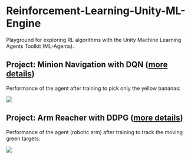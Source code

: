 # Reinforcement-Learning-Unity-ML-Engine
Playground for exploring RL algorithms with the Unity Machine Learning Agents Toolkit (ML-Agents).


## Project: Minion Navigation with DQN ([more details](https://github.com/PrajishKumar/Reinforcement-Learning-Unity-ML-Engine/tree/main/minion_navigation))

Performance of the agent after training to pick only the yellow bananas:

![](https://github.com/PrajishKumar/Reinforcement-Learning-Unity-ML-Engine/blob/9503738f9878386f399b3a000eb126d8f01021bd/minion_navigation/media/banana_nav.gif)


## Project: Arm Reacher with DDPG ([more details](https://github.com/PrajishKumar/Reinforcement-Learning-Unity-ML-Engine/tree/main/arm_reacher))

Performance of the agent (robotic arm) after training to track the moving green targets:

![](https://github.com/PrajishKumar/Reinforcement-Learning-Unity-ML-Engine/blob/main/arm_reacher/media/successful_test.gif)